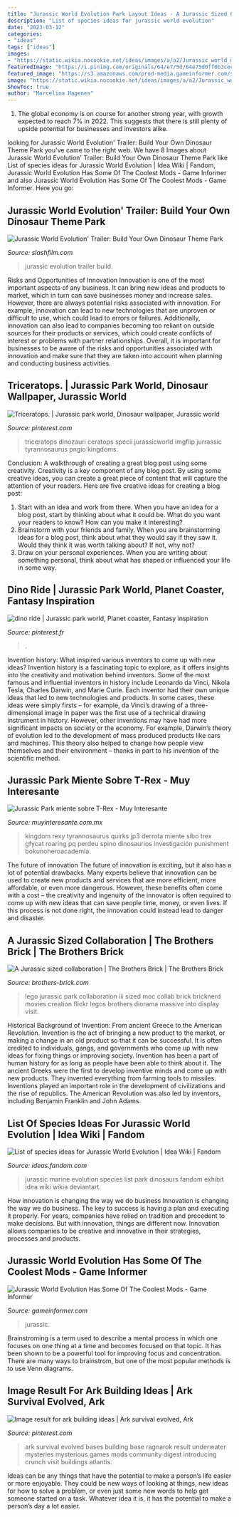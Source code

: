 ```yaml
---
title: "Jurassic World Evolution Park Layout Ideas - A Jurassic Sized Collaboration"
description: "List of species ideas for jurassic world evolution"
date: "2023-03-12"
categories:
- "ideas"
tags: ["ideas"]
images:
- "https://static.wikia.nocookie.net/ideas/images/a/a2/Jurassic_world_marine_exhibit_by_itaylevy-dce485c.jpg/revision/latest?cb=20180708141923"
featuredImage: "https://i.pinimg.com/originals/64/e7/5d/64e75d0ff0b3cec45df6c203a5cd9f60.jpg"
featured_image: "https://s3.amazonaws.com/prod-media.gameinformer.com/styles/body_default/s3/2020/07/16/af6c7200/untitled2.jpg"
image: "https://static.wikia.nocookie.net/ideas/images/a/a2/Jurassic_world_marine_exhibit_by_itaylevy-dce485c.jpg/revision/latest?cb=20180708141923"
ShowToc: true
author: "Marcelina Hagenes"
---
```



1. The global economy is on course for another strong year, with growth expected to reach 7% in 2022. This suggests that there is still plenty of upside potential for businesses and investors alike.

	

		
looking for Jurassic World Evolution&#039; Trailer: Build Your Own Dinosaur Theme Park you've came to the right web. We have 8 Images about Jurassic World Evolution&#039; Trailer: Build Your Own Dinosaur Theme Park like List of species ideas for Jurassic World Evolution | Idea Wiki | Fandom, Jurassic World Evolution Has Some Of The Coolest Mods - Game Informer and also Jurassic World Evolution Has Some Of The Coolest Mods - Game Informer. Here you go:
		
    
## Jurassic World Evolution&#039; Trailer: Build Your Own Dinosaur Theme Park

<img loading=lazy src="http://www.slashfilm.com/wp/wp-content/images/jurassic-world-evolution.jpg" onerror="this.onerror=null;this.src='https://tse2.mm.bing.net/th?id=OIP.AryKAfRpPoJlYs_cyv3vYgHaEB&amp;pid=15.1';" alt="Jurassic World Evolution&#039; Trailer: Build Your Own Dinosaur Theme Park">

_Source: slashfilm.com_

>jurassic evolution trailer build. 

	

Risks and Opportunities of Innovation
Innovation is one of the most important aspects of any business. It can bring new ideas and products to market, which in turn can save businesses money and increase sales. However, there are always potential risks associated with innovation. For example, innovation can lead to new technologies that are unproven or difficult to use, which could lead to errors or failures. Additionally, innovation can also lead to companies becoming too reliant on outside sources for their products or services, which could create conflicts of interest or problems with partner relationships. Overall, it is important for businesses to be aware of the risks and opportunities associated with innovation and make sure that they are taken into account when planning and conducting business activities.

    
## Triceratops. | Jurassic Park World, Dinosaur Wallpaper, Jurassic World

<img loading=lazy src="https://i.pinimg.com/736x/94/6b/5a/946b5a4a579e8c5f4f958ca496849cde.jpg" onerror="this.onerror=null;this.src='https://tse4.mm.bing.net/th?id=OIP.DuiobtDCt-zg9JVE0ZVoUgHaGm&amp;pid=15.1';" alt="Triceratops. | Jurassic park world, Dinosaur wallpaper, Jurassic world">

_Source: pinterest.com_

>triceratops dinozauri ceratops specii jurassicworld imgflip jurrassic tyrannosaurus pngio kingdoms. 

	

Conclusion: A walkthrough of creating a great blog post using some creativity.
Creativity is a key component of any blog post. By using some creative ideas, you can create a great piece of content that will capture the attention of your readers. Here are five creative ideas for creating a blog post: 
1. Start with an idea and work from there. When you have an idea for a blog post, start by thinking about what it could be. What do you want your readers to know? How can you make it interesting? 
2. Brainstorm with your friends and family. When you are brainstorming ideas for a blog post, think about what they would say if they saw it. Would they think it was worth talking about? If not, why not? 
3. Draw on your personal experiences. When you are writing about something personal, think about what has shaped or influenced your life in some way.

    
## Dino Ride | Jurassic Park World, Planet Coaster, Fantasy Inspiration

<img loading=lazy src="https://i.pinimg.com/originals/64/e7/5d/64e75d0ff0b3cec45df6c203a5cd9f60.jpg" onerror="this.onerror=null;this.src='https://tse2.mm.bing.net/th?id=OIP.sfoZ0y1XEmg6zxM8emMx4wHaFq&amp;pid=15.1';" alt="dino ride | Jurassic park world, Planet coaster, Fantasy inspiration">

_Source: pinterest.fr_

>. 

	

Invention history: What inspired various inventors to come up with new ideas?
Invention history is a fascinating topic to explore, as it offers insights into the creativity and motivation behind inventors. Some of the most famous and influential inventors in history include Leonardo da Vinci, Nikola Tesla, Charles Darwin, and Marie Curie. Each inventor had their own unique ideas that led to new technologies and products. In some cases, these ideas were simply firsts – for example, da Vinci’s drawing of a three-dimensional image in paper was the first use of a technical drawing instrument in history. However, other inventions may have had more significant impacts on society or the economy. For example, Darwin’s theory of evolution led to the development of mass produced products like cars and machines. This theory also helped to change how people view themselves and their environment – thanks in part to his invention of the scientific method.

    
## Jurassic Park Miente Sobre T-Rex - Muy Interesante

<img loading=lazy src="https://thumbs.gfycat.com/WarpedWideeyedBassethound-size_restricted.gif" onerror="this.onerror=null;this.src='https://tse3.mm.bing.net/th?id=OIP.DrDULWUt-5FC2adIsAcsuQHaDQ&amp;pid=15.1';" alt="Jurassic Park miente sobre T-Rex - Muy Interesante">

_Source: muyinteresante.com.mx_

>kingdom rexy tyrannosaurus quirks jp3 derrota miente sibo trex gfycat roaring pq perdeu spino dinosaurios investigación punishment bokunoheroacademia. 

	

The future of innovation
The future of innovation is exciting, but it also has a lot of potential drawbacks. Many experts believe that innovation can be used to create new products and services that are more efficient, more affordable, or even more dangerous. However, these benefits often come with a cost – the creativity and ingenuity of the innovator is often required to come up with new ideas that can save people time, money, or even lives. If this process is not done right, the innovation could instead lead to danger and disaster.

    
## A Jurassic Sized Collaboration | The Brothers Brick | The Brothers Brick

<img loading=lazy src="https://c2.staticflickr.com/6/5766/22985122865_0aec533e4b_z.jpg" onerror="this.onerror=null;this.src='https://tse2.mm.bing.net/th?id=OIP.MpW9nXdgucMkoQRLOpUonQHaE_&amp;pid=15.1';" alt="A Jurassic sized collaboration | The Brothers Brick | The Brothers Brick">

_Source: brothers-brick.com_

>lego jurassic park collaboration iii sized moc collab brick bricknerd movies creation flickr legos brothers diorama massive into display visit. 

	

Historical Background of Invention: From ancient Greece to the American Revolution.
Invention is the act of bringing a new product to the market, or making a change in an old product so that it can be successful. It is often credited to individuals, gangs, and governments who come up with new ideas for fixing things or improving society. Invention has been a part of human history for as long as people have been able to think about it. The ancient Greeks were the first to develop inventive minds and come up with new products. They invented everything from farming tools to missiles. Inventions played an important role in the development of civilizations and the rise of republics. The American Revolution was also led by inventors, including Benjamin Franklin and John Adams.

    
## List Of Species Ideas For Jurassic World Evolution | Idea Wiki | Fandom

<img loading=lazy src="https://static.wikia.nocookie.net/ideas/images/a/a2/Jurassic_world_marine_exhibit_by_itaylevy-dce485c.jpg/revision/latest?cb=20180708141923" onerror="this.onerror=null;this.src='https://tse4.mm.bing.net/th?id=OIP.rRF_LHhUG8ycFbGNzo3pSQHaFP&amp;pid=15.1';" alt="List of species ideas for Jurassic World Evolution | Idea Wiki | Fandom">

_Source: ideas.fandom.com_

>jurassic marine evolution species list park dinosaurs fandom exhibit idea wiki wikia deviantart. 

	

How innovation is changing the way we do business
Innovation is changing the way we do business. The key to success is having a plan and executing it properly. For years, companies have relied on tradition and precedent to make decisions. But with innovation, things are different now. Innovation allows companies to be creative and innovative in their strategies, processes and products.

    
## Jurassic World Evolution Has Some Of The Coolest Mods - Game Informer

<img loading=lazy src="https://s3.amazonaws.com/prod-media.gameinformer.com/styles/body_default/s3/2020/07/16/af6c7200/untitled2.jpg" onerror="this.onerror=null;this.src='https://tse2.mm.bing.net/th?id=OIP.Yyd86vzBljIz_O82ZpLJoQHaD3&amp;pid=15.1';" alt="Jurassic World Evolution Has Some Of The Coolest Mods - Game Informer">

_Source: gameinformer.com_

>jurassic. 

	

Brainstroming is a term used to describe a mental process in which one focuses on one thing at a time and becomes focused on that topic. It has been shown to be a powerful tool for improving focus and concentration. There are many ways to brainstrom, but one of the most popular methods is to use Venn diagrams.

    
## Image Result For Ark Building Ideas | Ark Survival Evolved, Ark

<img loading=lazy src="https://i.pinimg.com/originals/99/fb/e7/99fbe76ace19f8b8a08edd3c8d504693.jpg" onerror="this.onerror=null;this.src='https://tse1.mm.bing.net/th?id=OIP.j44jiA3Fqu0r6Y2sdIsdbAHaEK&amp;pid=15.1';" alt="Image result for ark building ideas | Ark survival evolved, Ark">

_Source: pinterest.com_

>ark survival evolved bases building base ragnarok result underwater mysteries mysterious games mods community digest introducing crunch visit buildings atlantis. 

	

Ideas can be any things that have the potential to make a person’s life easier or more enjoyable. They could be new ways of looking at things, new ideas for how to solve a problem, or even just some new words to help get someone started on a task. Whatever idea it is, it has the potential to make a person’s day a lot easier.

